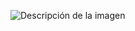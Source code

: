 ![Descripción de la imagen](https://driagon.atlassian.net/wiki/pages/viewpageattachments.action?pageId=131193&preview=/131193/655398/Logo%20Driagon%20SF%20HR.png)